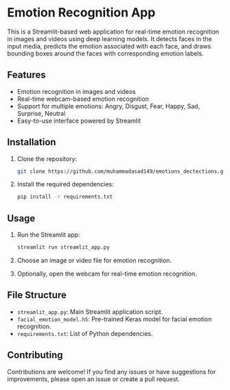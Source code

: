 # Emotion Recognition App

This is a Streamlit-based web application for real-time emotion recognition in images and videos using deep learning models. It detects faces in the input media, predicts the emotion associated with each face, and draws bounding boxes around the faces with corresponding emotion labels.

## Features

- Emotion recognition in images and videos
- Real-time webcam-based emotion recognition
- Support for multiple emotions: Angry, Disgust, Fear, Happy, Sad, Surprise, Neutral
- Easy-to-use interface powered by Streamlit

## Installation

1. Clone the repository:

   ```bash
   git clone https://github.com/muhammadasad149/emotions_dectections.git
   ```

2. Install the required dependencies:

   ```bash
   pip install -r requirements.txt
   ```

## Usage

1. Run the Streamlit app:

   ```bash
   streamlit run streamlit_app.py
   ```

2. Choose an image or video file for emotion recognition.
3. Optionally, open the webcam for real-time emotion recognition.

## File Structure

- `streamlit_app.py`: Main Streamlit application script.
- `facial_emotion_model.h5`: Pre-trained Keras model for facial emotion recognition.
- `requirements.txt`: List of Python dependencies.

## Contributing

Contributions are welcome! If you find any issues or have suggestions for improvements, please open an issue or create a pull request.
